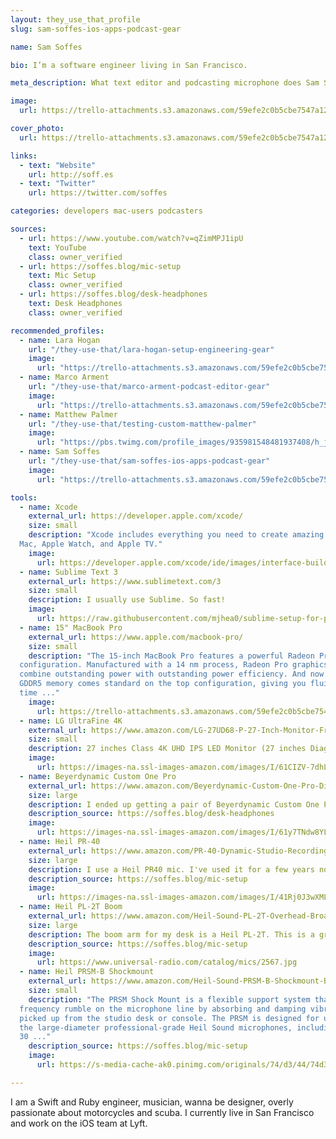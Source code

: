 ```yaml
---
layout: they_use_that_profile
slug: sam-soffes-ios-apps-podcast-gear

name: Sam Soffes

bio: I’m a software engineer living in San Francisco.

meta_description: What text editor and podcasting microphone does Sam Soffes use?

image:
  url: https://trello-attachments.s3.amazonaws.com/59efe2c0b5cbe7547a121145/59efe34e158d07e395a7bd97/b33a4cd723b183651ef24d5bb8b56924/profile-1470092596104-7f351d8667f3.png

cover_photo:
  url: https://trello-attachments.s3.amazonaws.com/59efe2c0b5cbe7547a121145/59efe34e158d07e395a7bd97/f8a1db6e7758e0966485b3c80627ddc5/samsoffes.jpg

links:
  - text: "Website"
    url: http://soff.es
  - text: "Twitter"
    url: https://twitter.com/soffes

categories: developers mac-users podcasters

sources:
  - url: https://www.youtube.com/watch?v=qZimMPJ1ipU
    text: YouTube
    class: owner_verified 
  - url: https://soffes.blog/mic-setup
    text: Mic Setup
    class: owner_verified
  - url: https://soffes.blog/desk-headphones
    text: Desk Headphones
    class: owner_verified

recommended_profiles:
  - name: Lara Hogan
    url: "/they-use-that/lara-hogan-setup-engineering-gear"
    image: 
      url: "https://trello-attachments.s3.amazonaws.com/59efe2c0b5cbe7547a121145/59efe3a6dfb5ff8b72105d3f/268bbba61960d3d2fa0c0429f3aca90d/pOMAg5VX.jpg"
  - name: Marco Arment
    url: "/they-use-that/marco-arment-podcast-editor-gear"
    image: 
      url: "https://trello-attachments.s3.amazonaws.com/59efe2c0b5cbe7547a121145/59efe352b503f6f8cc894c5e/6b3a4efe5b947994a0f2fc1dc58d28db/Marco_Arment.jpg"
  - name: Matthew Palmer
    url: "/they-use-that/testing-custom-matthew-palmer"
    image: 
      url: "https://pbs.twimg.com/profile_images/935981548481937408/h_jhRlQQ_400x400.jpg"
  - name: Sam Soffes
    url: "/they-use-that/sam-soffes-ios-apps-podcast-gear"
    image: 
      url: "https://trello-attachments.s3.amazonaws.com/59efe2c0b5cbe7547a121145/59efe34e158d07e395a7bd97/b33a4cd723b183651ef24d5bb8b56924/profile-1470092596104-7f351d8667f3.png"

tools:
  - name: Xcode
    external_url: https://developer.apple.com/xcode/
    size: small
    description: "Xcode includes everything you need to create amazing apps for iPhone, iPad, 
  Mac, Apple Watch, and Apple TV."
    image:
      url: https://developer.apple.com/xcode/ide/images/interface-builder.png
  - name: Sublime Text 3
    external_url: https://www.sublimetext.com/3
    size: small
    description: I usually use Sublime. So fast!
    image:
      url: https://raw.githubusercontent.com/mjhea0/sublime-setup-for-python/master/img/main_sublime_text_3_screen.png
  - name: 15" MacBook Pro
    external_url: https://www.apple.com/macbook-pro/
    size: small
    description: "The 15-inch MacBook Pro features a powerful Radeon Pro discrete GPU in every 
  configuration. Manufactured with a 14 nm process, Radeon Pro graphics 
  combine outstanding power with outstanding power efficiency. And now 4GB of 
  GDDR5 memory comes standard on the top configuration, giving you fluid, real-
  time ..."
    image:
      url: https://trello-attachments.s3.amazonaws.com/59efe2c0b5cbe7547a121145/59efe34e158d07e395a7bd97/f8a1db6e7758e0966485b3c80627ddc5/samsoffes.jpg
  - name: LG UltraFine 4K
    external_url: https://www.amazon.com/LG-27UD68-P-27-Inch-Monitor-FreeSync/dp/B01CH9ZTI4?tag=mattpalm-20
    size: small
    description: 27 inches Class 4K UHD IPS LED Monitor (27 inches Diagonal)
    image:
      url: https://images-na.ssl-images-amazon.com/images/I/61CIZV-7dhL._SY463_.jpg
  - name: Beyerdynamic Custom One Pro
    external_url: https://www.amazon.com/Beyerdynamic-Custom-One-Pro-Discontinued/dp/B008XEYT48?tag=mattpalm-20
    size: large
    description: I ended up getting a pair of Beyerdynamic Custom One Pro since I liked my DT 770s so much. So far I'm a big fan. They only run $200. I didn't want to go overboard. My friend Bryn Jackson recommended PSB M4U, V-MODA M-100, and Master & Dynamic MH40 as well. They are all really solid choices, but I wanted to stick with Beyerdynamic and stay a bit on the cheaper side.
    description_source: https://soffes.blog/desk-headphones
    image:
      url: https://images-na.ssl-images-amazon.com/images/I/61y7TNdw8YL._SY355_.jpg
  - name: Heil PR-40
    external_url: https://www.amazon.com/PR-40-Dynamic-Studio-Recording-Microphone/dp/B000SOYOTQ?tag=mattpalm-20
    size: large
    description: I use a Heil PR40 mic. I've used it for a few years now. It's a pretty great mic for making podcasts and screencasts.
    description_source: https://soffes.blog/mic-setup
    image:
      url: https://images-na.ssl-images-amazon.com/images/I/41Rj0J3wXML.jpg
  - name: Heil PL-2T Boom
    external_url: https://www.amazon.com/Heil-Sound-PL-2T-Overhead-Broadcast/dp/B000SZVZ74?tag=mattpalm-20
    size: large
    description: The boom arm for my desk is a Heil PL-2T. This is a great arm. I've seen it used with several other mics too. My mic is attached to the arm with a Heil PRSM-B Shockmount. I also have a Heil Windscreen on it to cut down on breath noise.
    description_source: https://soffes.blog/mic-setup
    image:
      url: https://www.universal-radio.com/catalog/mics/2567.jpg
  - name: Heil PRSM-B Shockmount
    external_url: https://www.amazon.com/Heil-Sound-PRSM-B-Shockmount-Black/dp/B00C8ADTN0?tag=mattpalm-20
    size: small
    description: "The PRSM Shock Mount is a flexible support system that helps suppress low-
  frequency rumble on the microphone line by absorbing and damping vibrations 
  picked up from the studio desk or console. The PRSM is designed for use with 
  the large-diameter professional-grade Heil Sound microphones, including the PR 
  30 ..."
    description_source: https://soffes.blog/mic-setup
    image:
      url: https://s-media-cache-ak0.pinimg.com/originals/74/d3/44/74d3443176d156d3a3d9cfaf32dafccb.jpg

---
```


I am a Swift and Ruby engineer, musician, wanna be designer, overly passionate about motorcycles and scuba. I currently live in San Francisco and work on the iOS team at Lyft.
